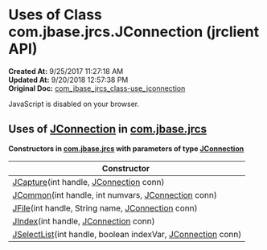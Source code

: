 # Uses of Class com.jbase.jrcs.JConnection (jrclient   API)

**Created At:** 9/25/2017 11:27:18 AM  
**Updated At:** 9/20/2018 12:57:38 PM  
**Original Doc:** [com_jbase_jrcs_class-use_jconnection](https://docs.jbase.com/39245-class-use/com_jbase_jrcs_class-use_jconnection)  

<!--<br>    try {<br>        if (location.href.indexOf('is-external=true') == -1) {<br>            parent.document.title="Uses of Class com.jbase.jrcs.JConnection (jrclient   API)";<br>        }<br>    }<br>    catch(err) {<br>    }<br>//-->
JavaScript is disabled on your browser.





## Uses of [JConnection](com_jbase_jrcs_JConnection "class in com.jbase.jrcs") in [com.jbase.jrcs](com_jbase_jrcs_package-summary)



**Constructors in [com.jbase.jrcs](com_jbase_jrcs_package-summary) with parameters of type [JConnection](com_jbase_jrcs_JConnection "class in com.jbase.jrcs")**


| Constructor  |
| --- |
| [JCapture](com_jbase_jrcs_jcapture)(int handle, [JConnection](com_jbase_jrcs_JConnection "class in com.jbase.jrcs") conn)<br> |
| [JCommon](com_jbase_jrcs_jcommon)(int handle, int numvars, [JConnection](com_jbase_jrcs_JConnection "class in com.jbase.jrcs") conn)<br> |
| [JFile](com_jbase_jrcs_jfile)(int handle, String name, [JConnection](com_jbase_jrcs_JConnection "class in com.jbase.jrcs") conn)<br> |
| [JIndex](com_jbase_jrcs_jindex)(int handle, [JConnection](com_jbase_jrcs_JConnection "class in com.jbase.jrcs") conn)<br> |
| [JSelectList](com_jbase_jrcs_jselectlist)(int handle, boolean indexVar, [JConnection](com_jbase_jrcs_JConnection "class in com.jbase.jrcs") conn)<br> |




